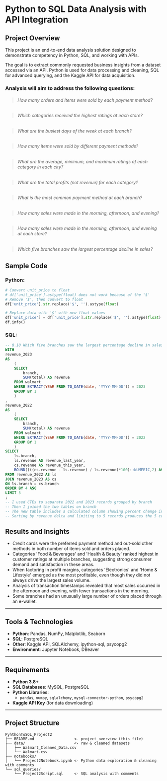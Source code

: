 # Python to SQL Data Analysis with API Integration

## Project Overview
This project is an end-to-end data analysis solution designed to demonstrate competency in Python, SQL, and working with APIs.  

The goal is to extract commonly requested business insights from a dataset accessed via an API. Python is used for data processing and cleaning, SQL for advanced querying, and the Kaggle API for data acquisition.

### Analysis will aim to address the following questions:

> ###### How many orders and items were sold by each payment method?  

> ###### Which categories received the highest ratings at each store?  

> ###### What are the busiest days of the week at each branch?  

> ###### How many items were sold by different payment methods?  

> ###### What are the average, minimum, and maximum ratings of each category in each city?  

> ###### What are the total profits (not revenue) for each category?  

> ###### What is the most common payment method at each branch?  

> ###### How many sales were made in the morning, afternoon, and evening?  

> ###### How many sales were made in the morning, afternoon, and evening at each store?  

> ###### Which five branches saw the largest percentage decline in sales?  


## Sample Code
### Python:
```python
# Convert unit_price to float
# df['unit_price'].astype(float) does not work because of the '$'
# Remove '$', then convert to float
df['unit_price'].str.replace('$', '').astype(float)

# Replace data with '$' with new float values
df['unit_price'] = df['unit_price'].str.replace('$', '').astype(float)
df.info()
```
### SQL:
```sql
-- Q.10 Which five branches saw the largest percentage decline in sales?
WITH 
revenue_2023
AS
	(
	SELECT
		branch,
		SUM(total) AS revenue
	FROM walmart
	WHERE EXTRACT(YEAR FROM TO_DATE(date, 'YYYY-MM-DD')) = 2023
	GROUP BY 1
	)
,
revenue_2022
AS
	(
	SELECT
		branch,
		SUM(total) AS revenue
	FROM walmart
	WHERE EXTRACT(YEAR FROM TO_DATE(date, 'YYYY-MM-DD')) = 2022
	GROUP BY 1
	)
SELECT 
	ls.branch,
	ls.revenue AS revenue_last_year,
	cs.revenue AS revenue_this_year,
	ROUND((((cs.revenue - ls.revenue) / ls.revenue)*100)::NUMERIC,2) AS revenue_delta_perc
FROM revenue_2022 AS ls
JOIN revenue_2023 AS cs
ON ls.branch = cs.branch
ORDER BY 4 ASC 
LIMIT 5
;
-- I used CTEs to separate 2022 and 2023 records grouped by branch
-- Then I joined the two tables on branch
-- The new table includes a calculated column showing percent change in revenue
-- Sorting by revenue delta and limiting to 5 records produces the 5 companies that experienced the largest sales decline

```

## Results and Insights

- Credit cards were the preferred payment method and out-sold other methods in both number of items sold and orders placed.
- Categories 'Food & Beverages' and 'Health & Beauty' ranked highest in customer ratings at multiple branches, suggesting strong consumer demand and satisfaction in these areas.
- When factoring in profit margins, categories 'Electronics' and 'Home & Lifestyle' emerged as the most profitable, even though they did not always drive the largest sales volume.
- Analysis of transaction timestamps revealed that most sales occurred in the afternoon and evening, with fewer transactions in the morning.  
- Some branches had an unusually large number of orders placed through an e-wallet.


---

## Tools & Technologies
- **Python**: Pandas, NumPy, Matplotlib, Seaborn  
- **SQL**: PostgreSQL  
- **Other**: Kaggle API, SQLAlchemy, ipython-sql, psycopg2  
- **Environment**: Jupyter Notebook, DBeaver  

---

## Requirements

- **Python 3.8+**
- **SQL Databases**: MySQL, PostgreSQL
- **Python Libraries**:
  - `pandas`, `numpy`, `sqlalchemy`, `mysql-connector-python`, `psycopg2`
- **Kaggle API Key** (for data downloading)


---

## Project Structure
```plaintext
PyhthonToSQL_Project2
├── README.md                  <- project overview (this file)
├── data/                      <- raw & cleaned datasets
│   ├── Walmart_Cleaned_Data.csv
│   └── Walmart.csv
├── notebooks/
│   └── Project2Notebook.ipynb <- Python data exploration & cleaning with comments
└── sql_queries/
    └── Project2Script.sql     <- SQL analysis with comments

